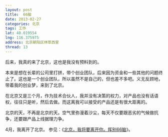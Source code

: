 ```yaml
---
layout: post
title:  66脑
date: 2013-02-27 
categories: 北京
tags: 工作
lat: 40.019554
lng: 116.375975
address: 北京朝阳区林萃西里
thread: 13
---
```


后来，我真的来了北京，这也是我没有预料到的。

本来是想在长辈的公司里打拼，带个创业团队，后来因为资金和一些其他的问题终止了。这也是一个创业团队，所以虽然不是自己的，但也差不多吧。义无反顾地，带着我的创业梦，来到了北京。

在北京又是三个月，作为技术合伙人，我并没有决策的权力，对产品也没有话语权，往往只是听，然后去做。而这离我可以接受的产品还是有很大距离的。

北京的天，不再是北京的天。空气里弥漫着沙尘，每天不仅要跟恶劣的气候做抗争，还要跟产品上线据理力争。

 

4月，我离开了北京。 参见：《<a href="http://willin.wang/goodbye-beijing-goodbye-66nao/" target="_blank">北京，我将要离开你。挥别66脑</a>》。